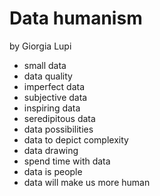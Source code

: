 # Data humanism
by Giorgia Lupi

- small data
- data quality
- imperfect data
- subjective data
- inspiring data
- seredipitous data
- data possibilities
- data to depict complexity
- data drawing
- spend time with data
- data is people
- data will make us more human 
